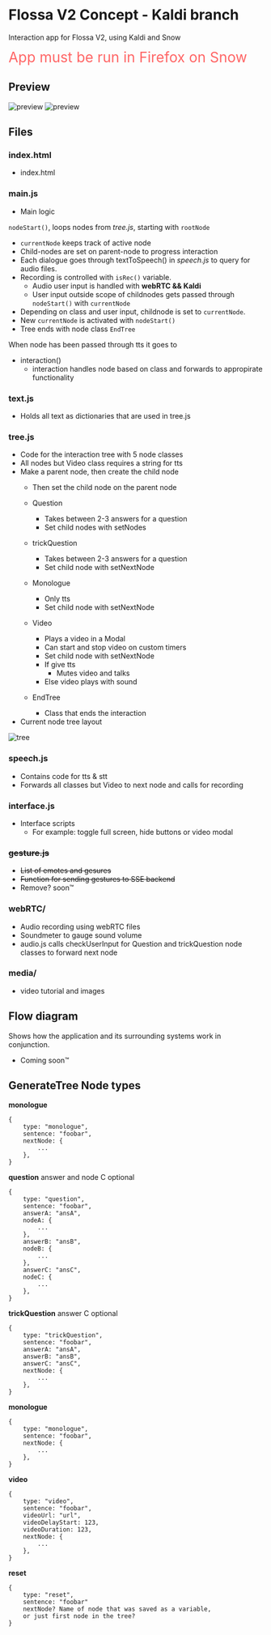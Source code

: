 # Flossa V2 Concept - Kaldi branch
Interaction app for Flossa V2, using Kaldi and Snow

<span style="font-size:2em; color:#FF6666"> App must be run in Firefox on Snow</span>

## Preview

![preview](./media/readme/question.png)
![preview](./media/readme/talking.png)


## Files

### index.html
- index.html

### main.js
- Main logic

`nodeStart()`, loops nodes from *tree.js*, starting with `rootNode`

-   `currentNode` keeps track of active node
-   Child-nodes are set on parent-node to progress interaction
-   Each dialogue goes through textToSpeech() in *speech.js* to query for audio files.
-   Recording is controlled with `isRec()` variable.
    - Audio user input is handled with **webRTC && Kaldi**
    - User input outside scope of childnodes gets passed through `nodeStart()` with `currentNode`
-   Depending on class and user input, childnode is set to `currentNode`.
-   New `currentNode` is activated with `nodeStart()`
-   Tree ends with node class `EndTree`

When node has been passed through tts it goes to
- interaction()
  - interaction handles node based on class and forwards to appropirate functionality


### text.js
- Holds all text as dictionaries that are used in tree.js
### tree.js
- Code for the interaction tree with 5 node classes
- All nodes but Video class requires a string for tts
- Make a parent node, then create the child node
  - Then set the child node on the parent node

  - Question
    - Takes between 2-3 answers for a question
    - Set child nodes with setNodes
  - trickQuestion
    - Takes between 2-3 answers for a question
    - Set child node with setNextNode
  - Monologue
    - Only tts
    - Set child node with setNextNode
  - Video
    - Plays a video in a Modal
    - Can start and stop video on custom timers
    - Set child node with setNextNode
    - If give tts
      - Mutes video and talks
    - Else video plays with sound
  - EndTree
    - Class that ends the interaction
- Current node tree layout

![tree](./media/readme/tree-flow.png)
### speech.js
- Contains code for tts & stt
- Forwards all classes but Video to next node and calls for recording
### interface.js
- Interface scripts
  - For example: toggle full screen, hide buttons or video modal
### ~~gesture.js~~
- ~~List of emotes and gesures~~
- ~~Function for sending gestures to SSE backend~~
- Remove? soon&trade;
### webRTC/
- Audio recording using webRTC files
- Soundmeter to gauge sound volume
- audio.js calls checkUserInput for Question and trickQuestion node classes to forward next node
### media/
- video tutorial and images
## Flow diagram
Shows how the application and its surrounding systems work in conjunction.
- Coming soon&trade;

## GenerateTree Node types
**monologue**
```
{
	type: "monologue",
	sentence: "foobar",
	nextNode: {
		...
	},
}
```
**question**
answer and node C optional
```
{
	type: "question",
	sentence: "foobar",
	answerA: "ansA",
	nodeA: {
		...
	},
	answerB: "ansB",
	nodeB: {
		...
	},
	answerC: "ansC",
	nodeC: {
		...
	},
}
```
**trickQuestion**
answer C optional
```
{
	type: "trickQuestion",
	sentence: "foobar",
	answerA: "ansA",
	answerB: "ansB",
	answerC: "ansC",
	nextNode: {
		...
	},
}
```
**monologue**
```
{
	type: "monologue",
	sentence: "foobar",
	nextNode: {
		...
	},
}
```
**video**
```
{
	type: "video",
	sentence: "foobar",
	videoUrl: "url",
	videoDelayStart: 123,
	videoDuration: 123,
	nextNode: {
		...
	},
}
```
**reset**
```
{
	type: "reset",
	sentence: "foobar"
	nextNode? Name of node that was saved as a variable,
	or just first node in the tree?
}
```

